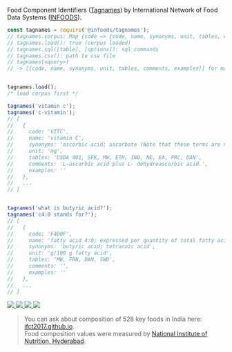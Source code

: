Food Component Identifiers ([Tagnames]) by International Network of Food Data Systems ([INFOODS]).

```javascript
const tagnames = require('@infoods/tagnames');
// tagnames.corpus: Map {code => {code, name, synonyms, unit, tables, comments, examples}}
// tagnames.load(): true (corpus loaded)
// tagnames.sql([table], [options]): sql commands
// tagnames.csv(): path to csv file
// tagnames(<query>)
// -> [{code, name, synonyms, unit, tables, comments, examples}] for matched tagnames


tagnames.load();
/* load corpus first */

tagnames('vitamin c');
tagnames('c-vitamin');
// [
//   {
//     code: 'VITC',     
//     name: 'vitamin C',
//     synonyms: 'ascorbic acid; ascorbate (Note that these terms are not true synonyms but are often found in food tables to refer to vitamin C.)',
//     unit: 'mg',
//     tables: 'USDA 401, SFK, MW, ETH, IND, NE, EA, PRC, DAN',
//     comments: 'L-ascorbic acid plus L- dehydroascorbic acid.',
//     examples: ''
//   },
//   ...
// ]


tagnames('what is butyric acid?');
tagnames('c4:0 stands for?');
// [  
//   {
//     code: 'F4D0F',
//     name: 'fatty acid 4:0; expressed per quantity of total fatty acids',
//     synonyms: 'butyric acid; tetranoic acid',
//     unit: 'g/100 g fatty acid',
//     tables: 'MW, FRN, DAN, SWD',
//     comments: '',
//     examples: ''
//   },
//   ...
// ]
```


[![](http://www.fao.org/typo3temp/pics/3e0b195db4.jpg) ![](http://www.fao.org/typo3temp/pics/c668f2d5f2.jpg) ![](http://www.fao.org/typo3temp/pics/57695feade.jpg) ![](http://www.fao.org/typo3temp/pics/e4052a2c33.jpg)](https://www.npmjs.com/package/infoods)
> You can ask about composition of 528 key foods in India here: [ifct2017.github.io].<br>
> Food composition values were measured by [National Institute of Nutrition, Hyderabad].

[INFOODS]: http://www.fao.org/infoods/infoods/en/
[Tagnames]: https://github.com/infoods/tagnames/blob/master/index.csv
[ifct2017.github.io]: https://ifct2017.github.io
[National Institute of Nutrition, Hyderabad]: http://www.ninindia.org
